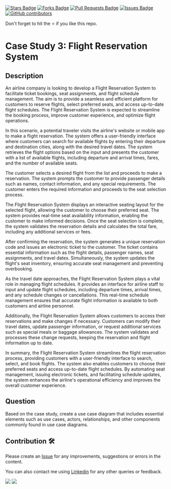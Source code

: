 <a href="https://github.com/drshahizan/software-engineering/stargazers"><img src="https://img.shields.io/github/stars/drshahizan/software-engineering" alt="Stars Badge"/></a>
<a href="https://github.com/drshahizan/software-engineering/network/members"><img src="https://img.shields.io/github/forks/drshahizan/software-engineering" alt="Forks Badge"/></a>
<a href="https://github.com/drshahizan/software-engineering/pulls"><img src="https://img.shields.io/github/issues-pr/drshahizan/software-engineering" alt="Pull Requests Badge"/></a>
<a href="https://github.com/drshahizan/software-engineering"><img src="https://img.shields.io/github/issues/drshahizan/software-engineering" alt="Issues Badge"/></a>
<a href="https://github.com/drshahizan/software-engineering/graphs/contributors"><img alt="GitHub contributors" src="https://img.shields.io/github/contributors/drshahizan/software-engineering?color=2b9348"></a>

Don't forget to hit the :star: if you like this repo.

# Case Study 3: Flight Reservation System

## Description
An airline company is looking to develop a Flight Reservation System to facilitate ticket bookings, seat assignments, and flight schedule management. The aim is to provide a seamless and efficient platform for customers to reserve flights, select preferred seats, and access up-to-date flight schedules. The Flight Reservation System is expected to streamline the booking process, improve customer experience, and optimize flight operations.

In this scenario, a potential traveler visits the airline's website or mobile app to make a flight reservation. The system offers a user-friendly interface where customers can search for available flights by entering their departure and destination cities, along with the desired travel dates. The system retrieves the flight options based on the input and presents the customer with a list of available flights, including departure and arrival times, fares, and the number of available seats.

The customer selects a desired flight from the list and proceeds to make a reservation. The system prompts the customer to provide passenger details such as names, contact information, and any special requirements. The customer enters the required information and proceeds to the seat selection process.

The Flight Reservation System displays an interactive seating layout for the selected flight, allowing the customer to choose their preferred seat. The system provides real-time seat availability information, enabling the customer to make informed decisions. Once the seat selection is complete, the system validates the reservation details and calculates the total fare, including any additional services or fees.

After confirming the reservation, the system generates a unique reservation code and issues an electronic ticket to the customer. The ticket contains essential information such as the flight details, passenger names, seat assignments, and travel dates. Simultaneously, the system updates the flight's seat inventory, ensuring accurate seat management and preventing overbooking.

As the travel date approaches, the Flight Reservation System plays a vital role in managing flight schedules. It provides an interface for airline staff to input and update flight schedules, including departure times, arrival times, and any schedule changes or cancellations. This real-time schedule management ensures that accurate flight information is available to both customers and airline personnel.

Additionally, the Flight Reservation System allows customers to access their reservations and make changes if necessary. Customers can modify their travel dates, update passenger information, or request additional services such as special meals or baggage allowances. The system validates and processes these change requests, keeping the reservation and flight information up to date.

In summary, the Flight Reservation System streamlines the flight reservation process, providing customers with a user-friendly interface to search, select, and book flights. The system also enables customers to choose their preferred seats and access up-to-date flight schedules. By automating seat management, issuing electronic tickets, and facilitating schedule updates, the system enhances the airline's operational efficiency and improves the overall customer experience.

## Question
Based on the case study, create a use case diagram that includes essential elements such as use cases, actors, relationships, and other components commonly found in use case diagrams.

## Contribution 🛠️
Please create an [Issue](https://github.com/drshahizan/software-engineering/issues) for any improvements, suggestions or errors in the content.

You can also contact me using [Linkedin](https://www.linkedin.com/in/drshahizan/) for any other queries or feedback.

![](https://komarev.com/ghpvc/?username=drshahizan&label=Views&color=0e75b6&style=flat)
![](https://hit.yhype.me/github/profile?user_id=81284918)






